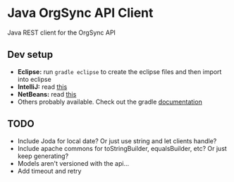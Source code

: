 # Java OrgSync API Client

Java REST client for the OrgSync API

## Dev setup

- **Eclipse:** run `gradle eclipse` to create the eclipse files and then import into eclipse
- **IntelliJ:** read [this](http://blogs.jetbrains.com/idea/2013/04/gradle-improvements-at-121/)
- **NetBeans:** read [this](http://plugins.netbeans.org/plugin/41776/gradle)
- Others probably available. Check out the gradle [documentation](http://www.gradle.org/documentation)

## TODO

* Include Joda for local date?  Or just use string and let clients handle?
* Include apache commons for toStringBuilder, equalsBuilder, etc?  Or just keep generating?
* Models aren't versioned with the api...
* Add timeout and retry
